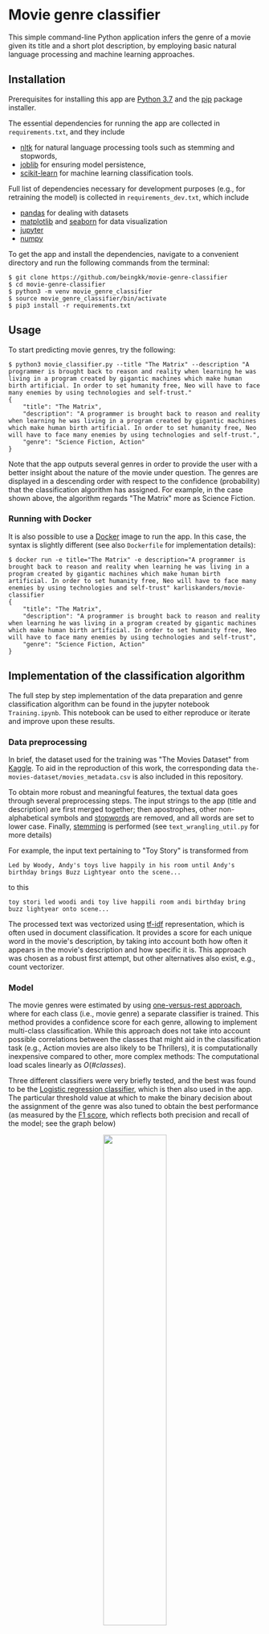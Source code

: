 # Movie genre classifier

This simple command-line Python application infers the genre of a movie given its title and a short plot description, by employing basic natural language processing and machine learning approaches.

## Installation

Prerequisites for installing this app are [Python 3.7](https://www.python.org/downloads/) and the [pip](https://pypi.org/project/pip/) package installer.

The essential dependencies for running the app are collected in `requirements.txt`, and they include
  - [nltk](https://www.nltk.org) for natural language processing tools such as stemming and stopwords,
  - [joblib](https://joblib.readthedocs.io/en/latest/) for ensuring model persistence,
  - [scikit-learn](https://scikit-learn.org/stable/index.html) for machine learning classification tools.

Full list of dependencies necessary for development purposes (e.g., for retraining the model) is collected in `requirements_dev.txt`, which include
  - [pandas](https://pandas.pydata.org/) for dealing with datasets
  - [matplotlib](https://matplotlib.org/) and [seaborn](https://seaborn.pydata.org) for data visualization
  - [jupyter](https://jupyter.org/)
  - [numpy](https://numpy.org/)

To get the app and install the dependencies, navigate to a convenient directory and run the following commands from the terminal:

```shell
$ git clone https://github.com/beingkk/movie-genre-classifier
$ cd movie-genre-classifier
$ python3 -m venv movie_genre_classifier
$ source movie_genre_classifier/bin/activate
$ pip3 install -r requirements.txt
```


## Usage
To start predicting movie genres, try the following:

```shell
$ python3 movie_classifier.py --title "The Matrix" --description "A programmer is brought back to reason and reality when learning he was living in a program created by gigantic machines which make human birth artificial. In order to set humanity free, Neo will have to face many enemies by using technologies and self-trust."
{
    "title": "The Matrix",
    "description": "A programmer is brought back to reason and reality when learning he was living in a program created by gigantic machines which make human birth artificial. In order to set humanity free, Neo will have to face many enemies by using technologies and self-trust.",
    "genre": "Science Fiction, Action"
}
```

Note that the app outputs several genres in order to provide the user with a better insight about the nature of the movie under question. The genres are displayed in a descending order with respect to the confidence (probability) that the classification algorithm has assigned. For example, in the case shown above, the algorithm regards "The Matrix" more as Science Fiction.

### Running with Docker

It is also possible to use a [Docker](https://cloud.docker.com/u/karliskanders/repository/docker/karliskanders/movie-classifier/) image to run the app. In this case, the syntax is slightly different (see also `Dockerfile` for implementation details):

```shell
$ docker run -e title="The Matrix" -e description="A programmer is brought back to reason and reality when learning he was living in a program created by gigantic machines which make human birth artificial. In order to set humanity free, Neo will have to face many enemies by using technologies and self-trust" karliskanders/movie-classifier
{
    "title": "The Matrix",
    "description": "A programmer is brought back to reason and reality when learning he was living in a program created by gigantic machines which make human birth artificial. In order to set humanity free, Neo will have to face many enemies by using technologies and self-trust",
    "genre": "Science Fiction, Action"
}
```


## Implementation of the classification algorithm

The full step by step implementation of the data preparation and genre classification algorithm can be found in the jupyter notebook `Training.ipynb`. This notebook can be used to either reproduce or iterate and improve upon these results.

### Data preprocessing

In brief, the dataset used for the training was "The Movies Dataset" from [Kaggle](https://www.kaggle.com/rounakbanik/the-movies-dataset/version/7#movies_metadata.csv). To aid in the reproduction of this work, the corresponding data `the-movies-dataset/movies_metadata.csv` is also included in this repository.

To obtain more robust and meaningful features, the textual data goes through several preprocessing steps. The input strings to the app (title and description) are first merged together; then apostrophes, other non-alphabetical symbols and [stopwords](https://en.wikipedia.org/wiki/Stop_words) are removed, and all words are set to lower case. Finally, [stemming](https://en.wikipedia.org/wiki/Stemming) is performed (see `text_wrangling_util.py` for more details)

For example, the input text pertaining to "Toy Story" is transformed from
```
Led by Woody, Andy's toys live happily in his room until Andy's birthday brings Buzz Lightyear onto the scene...
```
to this
```
toy stori led woodi andi toy live happili room andi birthday bring buzz lightyear onto scene...
```

The processed text was vectorized using [tf-idf](https://en.wikipedia.org/wiki/Tf–idf) representation, which is often used in document classification. It provides a score for each unique word in the movie's description, by taking into account both how often it appears in the movie's description and how specific it is. This approach was chosen as a robust first attempt, but other alternatives also exist, e.g., count vectorizer.

### Model

The movie genres were estimated by using [one-versus-rest approach](https://en.wikipedia.org/wiki/Multiclass_classification#One-vs.-rest), where for each class (i.e., movie genre) a separate classifier is trained. This method provides a confidence score for each genre, allowing to implement multi-class classification. While this approach does not take into account possible correlations between the classes that might aid in the classification task (e.g., Action movies are also likely to be Thrillers), it is computationally inexpensive compared to other, more complex methods: The computational load scales linearly as *O*(*#classes*).

Three different classifiers were very briefly tested, and the best was found to be the [Logistic regression classifier](https://scikit-learn.org/stable/modules/generated/sklearn.linear_model.LogisticRegression.html), which is then also used in the app. The particular threshold value at which to make the binary decision about the assignment of the genre was also tuned to obtain the best performance (as measured by the [F1 score](https://en.wikipedia.org/wiki/F1_score), which reflects both precision and recall of the model; see the graph below)

<center>
  <img src="https://github.com/beingkk/movie-genre-classifier/blob/master/pipe_lr.png?raw=true" width=50% height=50%></center>

This particular model shown above is presently also saved as a "benchmark" `movie_genre_classifier_benchmark.joblib`. By using `Training.ipynb`, a new model can be retrained and saved over `movie_genre_classifier.joblib`, and the new model can then be compared with the "benchmark" by running `tests.py`.

### Final remarks

The modelling approach taken here has been rather simple, and it is foreseeable that the performance in terms of F1 score could be improved by tuning the parameters, or employing classification approaches that take into account correlations between genres. Another important issue is that the dataset is imbalanced (i.e., some genres like Drama and Comedy are much more common than, e.g., War or Western). This in principle should be somehow addressed, e.g, by undersampling the overrepresented genres or synthesizing more examples of the underrepresented genres (if the underlying data structure permits that).

Nonetheless, the present model already exhibits quite nice behavior. For example, different synopsis of the same show yield congruent inferences:

```shell
$ python3 movie_classifier.py --title "Chilling Adventures of Sabrina" --description "Reimagines the origin and adventures of Sabrina: the Teenage Witch as a dark coming-of-age story that traffics in horror, the occult and, of course, witchcraft. Tonally in the vein of Rosemary's Baby and The Exorcist, this adaptation finds Sabrina Spellman wrestling to reconcile her dual nature - half-witch, half-mortal - while standing against the evil forces that threaten her, her family and the daylight world humans inhabit."
{
    "title": "Chilling Adventures of Sabrina",
    "description": "Reimagines the origin and adventures of Sabrina: the Teenage Witch as a dark coming-of-age story that traffics in horror, the occult and, of course, witchcraft. Tonally in the vein of Rosemary's Baby and The Exorcist, this adaptation finds Sabrina Spellman wrestling to reconcile her dual nature - half-witch, half-mortal - while standing against the evil forces that threaten her, her family and the daylight world humans inhabit.",
    "genre": "Horror, Fantasy, Comedy"
}
```

```shell
$ python3 movie_classifier.py --title "Chilling Adventures of Sabrina" --description "A dark drama about a teen girl (Kiernan Shipka) with magical powers. Existing in the same world as Riverdale and classic Archie comic characters, it's an edgy retelling of the young witch's story. Violence includes deaths, stabbings with spurting blood, images of witches hanging from a tree, a character making a joke about having human flesh for dinner while standing over the body of a recently murdered teen, and more."
{
    "title": "Chilling Adventures of Sabrina",
    "description": "A dark drama about a teen girl (Kiernan Shipka) with magical powers. Existing in the same world as Riverdale and classic Archie comic characters, it's an edgy retelling of the young witch's story. Violence includes deaths, stabbings with spurting blood, images of witches hanging from a tree, a character making a joke about having human flesh for dinner while standing over the body of a recently murdered teen, and more.",
    "genre": "Fantasy, Horror"
}
```

Similarly, also for two different synopses of Stanley Kubrick's "Paths of Glory". Note that in both cases the model proposes new genres in addition to the ones that were provided in the original dataset (War and Drama)

```shell
$ python3 movie_classifier.py --title "Paths of Glory" --description "During World War I, commanding officer General Broulard (Adolphe Menjou) orders his subordinate, General Mireau (George Macready), to attack a German trench position, offering a promotion as an incentive. Though the mission is foolhardy to the point of suicide, Mireau commands his own subordinate, Colonel Dax (Kirk Douglas), to plan the attack. When it ends in disaster, General Mireau demands the court-martial of three random soldiers in order to save face."
{
    "title": "Paths of Glory",
    "description": "During World War I, commanding officer General Broulard (Adolphe Menjou) orders his subordinate, General Mireau (George Macready), to attack a German trench position, offering a promotion as an incentive. Though the mission is foolhardy to the point of suicide, Mireau commands his own subordinate, Colonel Dax (Kirk Douglas), to plan the attack. When it ends in disaster, General Mireau demands the court-martial of three random soldiers in order to save face.",
    "genre": "War, Action, Drama"
}
```

```shell
$ python3 movie_classifier.py --title "Paths of Glory" --description "In \"Paths of Glory\" war is viewed in terms of power. This film about a true episode in World War I combines the idea that class differences are more important than national differences with the cannon-fodder theory of war, the theory that soldiers are merely pawns in the hands of generals who play at war is if it were a game of chess."
{
    "title": "Paths of Glory",
    "description": "In \"Paths of Glory\" war is viewed in terms of power. This film about a true episode in World War I combines the idea that class differences are more important than national differences with the cannon-fodder theory of war, the theory that soldiers are merely pawns in the hands of generals who play at war is if it were a game of chess.",
    "genre": "War, Drama, History"
}
```
